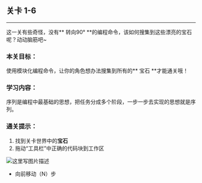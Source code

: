 ## 关卡 1-6

------
这一关有些奇怪，没有** 转向90° **的编程命令，该如何搜集到这些漂亮的宝石呢？动动脑筋吧~

### 本关目标：
使用模块化编程命令，让你的角色想办法搜集到所有的** 宝石 **才能通关哦！

### 学习内容：
序列是编程中最基础的思想，把任务分成多个阶段，一步一步去实现的思想就是序列。

### 通关提示：
1. 找到关卡世界中的**宝石**
2. 拖动“工具栏”中正确的代码块到工作区
 
 ![这里写图片描述](scene/image/move_forward.png)
 - 向前移动（N）步
 